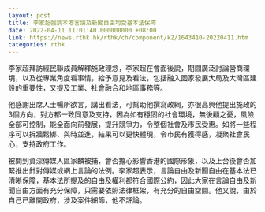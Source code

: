 ```yaml
---
layout: post
title: 李家超強調本港言論及新聞自由均受基本法保障
date: 2022-04-11 11:01:40.000000000 +08:00
link: https://news.rthk.hk/rthk/ch/component/k2/1643410-20220411.htm
categories: rthk
---
```


李家超拜訪經民聯成員解釋施政理念，李家超在會面後說，期間廣泛討論營商環境，以及從專業角度看事情，給予意見及看法，包括融入國家發展大局及大灣區建設的重要性，又提及工業、社會融合和地區事務等。

他感謝出席人士暢所欲言，講出看法，可幫助他撰寫政綱，亦很高興他提出施政的3個方向，對方都一致同意及支持，因為如有穩固的社會環境，無後顧之憂，風險全部可控制，能全面向前發展，提升競爭力，令整個社會及市民受惠。如將一些程序可以拆牆鬆綁、與時並進，結果可以更快體現，令市民有獲得感，凝聚社會民心，支持政府工作。

被問到資深傳媒人區家麟被捕，會否擔心影響香港的國際形象，以及上台後會否加緊推出針對傳媒或網上言論的法例。李家超表示，言論自由及新聞自由在基本法已清晰保障，基本法所提及的自由及權利都符合國際公約，因此大家在言論自由及新聞自由方面有充分保障，只需要依照法律框架，有充分的自由空間。他又說，由於自己已離開政府，涉及案件細節，他不評論。
